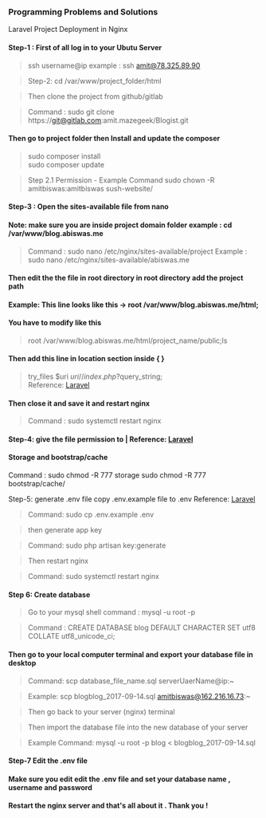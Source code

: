 ###   Programming Problems and Solutions

Laravel  Project Deployment in Nginx

#### Step-1 : First of all log in to your Ubutu Server

> ssh username@ip  example : ssh amit@78.325.89.90

> Step-2: cd /var/www/project_folder/html

> Then clone the project from github/gitlab

> Command : sudo git clone  https://git@gitlab.com:amit.mazegeek/Blogist.git  


#### Then go to project folder then Install and update the composer

> sudo composer install  
> sudo composer update

> Step 2.1 Permission - Example Command
> sudo chown -R amitbiswas:amitbiswas sush-website/

#### Step-3 : Open the sites-available file from nano
#### Note: make sure you are inside project domain folder  example : cd /var/www/blog.abiswas.me

> Command :   sudo nano /etc/nginx/sites-available/project
> Example :	  sudo nano /etc/nginx/sites-available/abiswas.me

#### Then edit the the file in root directory in root directory add the project path

#### Example: This line looks like this -> root /var/www/blog.abiswas.me/html;

#### You have to modify like this

> root /var/www/blog.abiswas.me/html/project_name/public;ls


#### Then add this line in location section inside { }   

 > try_files $uri $uri/ /index.php?$query_string;       
 > Reference: [Laravel](https://laravel.com/docs/5.5 "Laravel documentation")

#### Then close it and save it  and restart nginx

> Command : sudo systemctl restart nginx

#### Step-4:  give the file permission to  |   Reference: [Laravel](https://laravel.com/docs/5.5)


#### Storage and  bootstrap/cache

Command : sudo chmod -R 777 storage
sudo chmod -R 777 bootstrap/cache/

 Step-5:  generate .env file  copy .env.example file to .env
 Reference: [Laravel](https://laravel.com/docs/5.5)

>Command:  sudo cp  .env.example .env        

> then generate app  key  

> Command: sudo php artisan key:generate

> Then restart nginx

> Command:  sudo systemctl restart nginx

#### Step 6: Create database

> Go to your mysql shell  command : mysql -u root -p

> Command : CREATE DATABASE blog DEFAULT CHARACTER SET utf8 COLLATE utf8_unicode_ci;

#### Then go to your local computer terminal and export your database file in desktop

> Command: scp  database_file_name.sql  serverUaerName@ip:~

> Example: scp  blogblog_2017-09-14.sql amitbiswas@162.216.16.73:~

> Then go back to your server (nginx) terminal

> Then import the database file into the new database of your server

> Example Command: mysql -u root -p blog < blogblog_2017-09-14.sql

#### Step-7  Edit the .env file

#### Make sure you edit edit the .env file and set your database name , username  and password

#### Restart the nginx server and that's all about it . Thank you !
